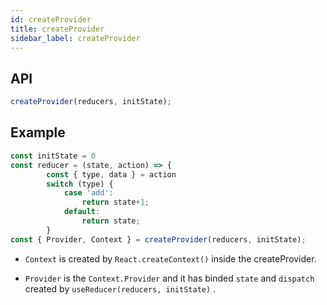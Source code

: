 ```yaml
---
id: createProvider
title: createProvider
sidebar_label: createProvider
---
```


## API

``` javascript
createProvider(reducers, initState);
```

## Example

``` javascript
const initState = 0
const reducer = (state, action) => {
        const { type, data } = action
        switch (type) {
            case 'add':
                return state+1;
            default:
                return state;
        }
const { Provider, Context } = createProvider(reducers, initState);
```

* `Context` is created by `React.createContext()` inside the createProvider.

* `Provider` is the `Context.Provider` and  it has binded `state` and `dispatch` created by `useReducer(reducers, initState)` . 
